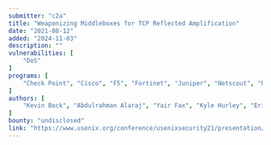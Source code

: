 ```yaml
---
submitter: "c2a"
title: "Weaponizing Middleboxes for TCP Reflected Amplification"
date: "2021-08-12"
added: "2024-11-03"
description: ""
vulnerabilities: [
    "DoS"
]
programs: [
    "Check Point", "Cisco", "F5", "Fortinet", "Juniper", "Netscout", "Palo Alto", "SonicWall", "Sucuri"
]
authors: [
    "Kevin Bock", "Abdulrahman Alaraj", "Yair Fax", "Kyle Hurley", "Eric Wustrow", "Dave Levin"
]
bounty: "undisclosed"
link: "https://www.usenix.org/conference/usenixsecurity21/presentation/bock"
---
```




